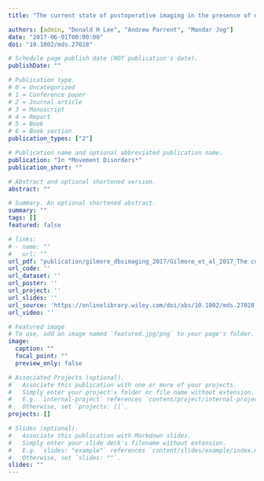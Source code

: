 ```yaml
---
title: "The current state of postoperative imaging in the presence of deep brain stimulation electrodes"

authors: [admin, "Donald H Lee", "Andrew Parrent", "Mandar Jog"]
date: "2017-06-01T00:00:00"
doi: "10.1002/mds.27028"

# Schedule page publish date (NOT publication's date).
publishDate: ""

# Publication type.
# 0 = Uncategorized
# 1 = Conference paper
# 2 = Journal article
# 3 = Manuscript
# 4 = Report
# 5 = Book
# 6 = Book section
publication_types: ["2"]

# Publication name and optional abbreviated publication name.
publication: "In *Movement Disorders*"
publication_short: ""

# Abstract and optional shortened version.
abstract: ""

# Summary. An optional shortened abstract.
summary: ""
tags: []
featured: false

# links:
# - name: ""
#   url: ""
url_pdf: "publication/gilmore_dbsimaging_2017/Gilmore_et_al_2017_The current state of postoperative imaging in the presence of deep brain.pdf"
url_code: ''
url_dataset: ''
url_poster: ''
url_project: ''
url_slides: ''
url_source: 'https://onlinelibrary.wiley.com/doi/abs/10.1002/mds.27028'
url_video: ''

# Featured image
# To use, add an image named `featured.jpg/png` to your page's folder. 
image:
  caption: ""
  focal_point: ""
  preview_only: false

# Associated Projects (optional).
#   Associate this publication with one or more of your projects.
#   Simply enter your project's folder or file name without extension.
#   E.g. `internal-project` references `content/project/internal-project/index.md`.
#   Otherwise, set `projects: []`.
projects: []

# Slides (optional).
#   Associate this publication with Markdown slides.
#   Simply enter your slide deck's filename without extension.
#   E.g. `slides: "example"` references `content/slides/example/index.md`.
#   Otherwise, set `slides: ""`.
slides: ""
---
```

